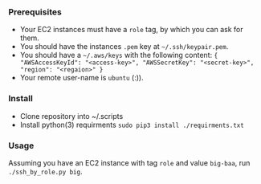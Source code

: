 ### Prerequisites
- Your EC2 instances must have a `role` tag, by which you can ask for them.
- You should have the instances `.pem` key at `~/.ssh/keypair.pem`.
- You should have a `~/.aws/keys` with the following content: `
    {  
        "AWSAccessKeyId": "<access-key>",
        "AWSSecretKey": "<secret-key>",
        "region": "<regaion>"
    }
`
- Your remote user-name is `ubuntu` (:)).

### Install
- Clone repository into ~/.scripts
- Install python(3) requirments `sudo pip3 install ./requirments.txt`

### Usage
Assuming you have an EC2 instance with tag `role` and value `big-baa`, run `./ssh_by_role.py big`.

